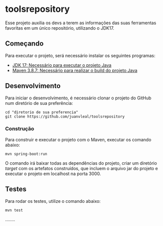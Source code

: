# toolsrepository

Esse projeto auxilia os devs a terem as informações das suas ferramentas favoritas em um único repositório, utilizando o JDK17.

## Começando

Para executar o projeto, será necessário instalar os seguintes programas:

- [JDK 17: Necessário para executar o projeto Java](https://www.oracle.com/java/technologies/downloads/#jdk17-windows)
- [Maven 3.8.7: Necessário para realizar o build do projeto Java](https://maven.apache.org/download.cgi)

## Desenvolvimento

Para iniciar o desenvolvimento, é necessário clonar o projeto do GitHub num diretório de sua preferência:

```shell
cd "diretorio de sua preferencia"
git clone https://github.com/juanvleal/toolsrepository
```
### Construção

Para construir e executar o projeto com o Maven, executar os comando abaixo:

```shell
mvn spring-boot:run
```

O comando irá baixar todas as dependências do projeto, criar um diretório *target* com os artefatos construídos, que incluem o arquivo jar do projeto e executar o projeto em localhost na porta 3000.

## Testes

Para rodar os testes, utilize o comando abaixo:

```
mvn test
```

........